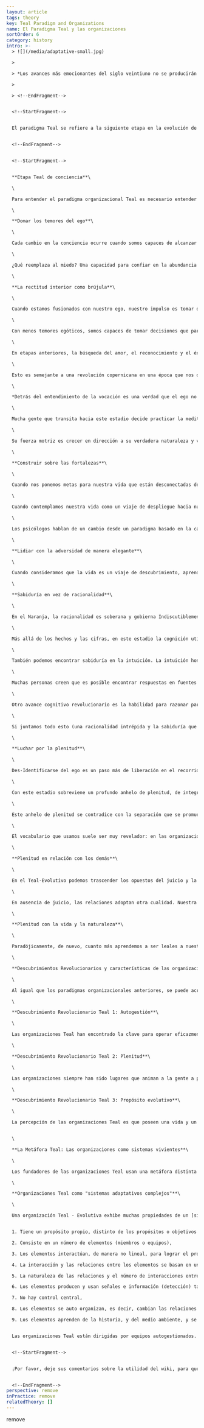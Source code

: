```yaml
---
layout: article
tags: theory
key: Teal Paradigm and Organizations
name: El Paradigma Teal y las organizaciones
sortOrder: 6
category: history
intro: >-
  > ![](/media/adaptative-small.jpg)

  >

  > *Los avances más emocionantes del siglo veintiuno no se producirán debido a la tecnología, sino a debido a la expansión del concepto de lo que significa ser humano.* John Naisbitt

  >

  > <!--EndFragment-->


  <!--StartFragment-->


  El paradigma Teal se refiere a la siguiente etapa en la evolución de la conciencia humana. \[1] Cuando se aplica a las organizaciones, este paradigma ve a la organización como una fuerza independiente con un propósito propio, y no meramente como un vehículo para alcanzar los objetivos de los directores. Las organizaciones Teal se caracterizan por la auto-organización y la autogestión. La pirámide jerárquica de "predicción y control" Naranja se sustituye por una estructura descentralizada que consiste en pequeños equipos que asumen la responsabilidad de su propia gobernanza y de cómo interactúan con otras partes de la organización. La asignación de posiciones y las descripciones de puestos se sustituyen por una multiplicidad de funciones, a menudo auto-seleccionadas y fluidas. Las acciones de las personas no son guiadas por órdenes de alguien que esté en la cadena de mando, sino a través de "escuchar" el propósito de la organización. A diferencia de la naturaleza altamente estática de las organizaciones [Ámbar](http://reinventingorganizationswiki.com/sp/index.php?title=El_Paradigma_%C3%81mbar_y_las_Organizaciones "El Paradigma Ámbar y las Organizaciones"), [Naranja](http://reinventingorganizationswiki.com/sp/index.php?title=El_Paradigma_Naranja_y_las_Organizaciones "El Paradigma Naranja y las Organizaciones") y [Verde](http://reinventingorganizationswiki.com/sp/index.php?title=El_Paradigma_Verde_y_las_Organizaciones "El Paradigma Verde y las Organizaciones"), la estructura organizativa Teal se caracteriza por un rápido cambio y adaptación, a medida que se hacen ajustes continuamente para servir mejor al propósito de la organización.


  <!--EndFragment-->


  <!--StartFragment-->


  **Etapa Teal de conciencia**\

  \

  Para entender el paradigma organizacional Teal es necesario entender el nivel de conciencia humana de la cual proviene. [Abraham Maslow](https://en.wikipedia.org/wiki/Abraham_Maslow), el psicólogo pionero, y otros autores coinciden en que el cambio de Verde a Teal es particularmente importante en el viaje humano - tanto que [Clare W. Graves](https://en.wikipedia.org/wiki/Clare_W._Graves), otro psicólogo conocido por su trabajo en modelos de desarrollo y otros en su estela han utilizado el término "primer nivel" de conciencia para todas las etapas incluida la Verde y el término "segundo nivel" para las etapas que comienzan con Teal. Todas las etapas de "primer nivel" consideran que su cosmovisión es la única válida, y que todas las demás personas están peligrosamente equivocadas. \[2] La gente que transita a Teal puede aceptar, por primera vez, que hay una evolución en la conciencia, que hay un impulso en la evolución hacia maneras cada vez más complejas y refinadas de tratar con el mundo (de ahí el término "Teal Evolutivo"). \[3] \[4] Véase también [Perspectivas de Desarrollo en las Organizaciones](http://www.reinventingorganizationswiki.com/Developmental_Perspective_on_Organizations)\

  \

  **Domar los temores del ego**\

  \

  Cada cambio en la conciencia ocurre cuando somos capaces de alcanzar un punto de vista más alto desde el cual vemos el mundo en una perspectiva más amplia. Como un pez que puede ver el agua por primera vez cuando salta por encima de la superficie, la obtención de una nueva perspectiva requiere que nos des-identifiquemos de algo en lo que estábamos envueltos antes. El cambio a Ámbar - Conformista, por ejemplo, sucede cuando el rojo impulsivo internaliza las reglas que le permiten des-identificarse de impulsivamente satisfacer sus necesidades; El cambio a Naranja - Logro ocurre cuando Ámbar se des-identifica de las normas del grupo. El cambio a Teal Evolutivo sucede cuando aprendemos a des-identificarnos de nuestro propio ego. Al mirar a nuestro ego desde la distancia, de repente podemos ver cómo sus miedos, ambiciones y deseos a menudo dirigen nuestra vida. Podemos aprender a minimizar nuestra necesidad de controlar, de vernos bien, de encajar. Ya no estamos fusionados con nuestro ego, y no dejamos que sus miedos reflexivamente controlen nuestras vidas. En el proceso, hacemos sitio para escuchar la sabiduría de otras partes más profundas de nosotros mismos.\

  \

  ¿Qué reemplaza al miedo? Una capacidad para confiar en la abundancia de la vida. Todas las tradiciones de la sabiduría postulan la verdad profunda de que hay dos maneras fundamentales de vivir la vida: desde el miedo y la escasez o desde la confianza y la abundancia. En Teal Evolucionario, cruzamos el abismo y aprendemos a disminuir nuestra necesidad de controlar a las personas y los eventos. Llegamos a creer que incluso si algo inesperado ocurre o si cometemos errores, las cosas saldrán bien, y cuando no suceda así, la vida nos habrá dado la oportunidad de aprender y crecer.\

  \

  **La rectitud interior como brújula**\

  \

  Cuando estamos fusionados con nuestro ego, nuestro impulso es tomar decisiones influenciados por factores externos: que pensarán los demás o qué logros puedo conseguir. Desde la perspectiva Roja - Impulsiva, una buena decisión es aquella que me da lo que quiero. En el Ámbar - Conformista, decidimos en conformidad con las normas sociales. Las decisiones que están más allá de aquello que nuestra familia, religión o clase social consideran una legitima causa de culpa y vergüenza. En el Naranja - logro, la efectividad y el éxito son los criterios por los que se toman las decisiones. En el Verde - Pluralista, esos criterios están relacionados con la pertenencia y la armonía. En Teal Evolucionario, hay un giro de los criterios externos a los internos en la toma de decisiones. Ahora nos interesa la cuestión de la rectitud interna: *¿Esta decisión parece correcta? ¿Estoy siendo fiel a mí mismo? ¿Está esto alineado con quién siento que estoy llamado a ser? ¿Estoy sirviendo al mundo?*\

  \

  Con menos temores egóticos, somos capaces de tomar decisiones que parecen arriesgadas, en las que no hemos sopesado todos los resultados posibles, pero que resuenan con nuestras profundas convicciones internas. Desarrollamos una sensibilidad hacia situaciones que no nos parecen correctas, situaciones que exigen que hablemos y tomemos medidas, incluso frente a la oposición o con probabilidades aparentemente bajas de éxito, por un sentido de integridad y autenticidad. El reconocimiento, el éxito, la riqueza y la pertenencia son vistos como experiencias placenteras, pero también como tentadoras trampas para el ego. En contraste con las etapas anteriores, el orden se invierte: no perseguimos el reconocimiento, el éxito, la riqueza y la pertenencia para vivir una buena vida. Buscamos una vida bien vivida, y puede que la consecuencia sea el reconocimiento, el éxito, la riqueza y el amor. \[6]\

  \

  En etapas anteriores, la búsqueda del amor, el reconocimiento y el éxito moldean nuestras vidas de forma lenta pero segura hasta el punto de que terminamos, en palabras del poeta May Sarton, “Por llevar puestos los rostros de otros". En el Teal, nuestro viaje hacia la rectitud interna impulsa una búsqueda introspectiva de quiénes somos y de cual es nuestro propósito en la vida. El objetivo último en la vida no es ser exitoso o amado, sino convertirse en la expresión más verdadera de nosotros mismos, vivir desde una autentica individualidad, honrar nuestras capacidades y dones con los que nacimos, y servir a la humanidad y al mundo. En el Teal, la vida se considera como un viaje de despliegue personal y colectivo hacia nuestra verdadera naturaleza.\

  \

  Esto es semejante a una revolución copernicana en una época que nos dice que podemos llegar a ser cualquier cosa que queramos, si sólo ponemos nuestra mente en ella. Si vamos a "Teal", entonces en lugar de establecer metas para nuestra vida, dictando qué dirección debe tomar, aprendemos a soltar y dejar ir y a escuchar la vida que quiere ser vivida a través de nosotros. Parker Palmer, el autor, educador y activista, escribe maravillosamente acerca de esta perspectiva sobre la vida y la vocación en su libro *Let Your Life Speak*:\

  \

  *Detrás del entendimiento de la vocación es una verdad que el ego no quiere oír porque amenaza el territorio del ego: cada uno tiene una vida que es diferente del "yo" de la conciencia cotidiana, una vida que trata de vivir a través del yo "Que es su recipiente. ... Se necesita tiempo y una dura experiencia para sentir la diferencia entre los dos - para sentir que bajo la superficie de la experiencia que yo llamo mi vida, hay una vida más profunda y más verdadera esperando ser reconocida*. \[7]\

  \

  Mucha gente que transita hacia este estadio decide practicar la meditación, las artes marciales, el yoga, o simplemente caminar por la naturaleza para encontrar un lugar silencioso que permita a la voz Interna del alma hablar desde su verdad y su guía. Los individuos que viven desde esta perspectiva y se conectan a un sentido de propósito más profundo, pueden volverse bastante intrépidos al ir tras su vocación. Con el ego bajo control, no intentarlo nos asusta más que fracasar. La frase preferida de Clare Graves para describir a alguien que actúa desde el Teal es "una persona que tiene ambición, pero no es ambiciosa."\

  \

  Su fuerza motriz es crecer en dirección a su verdadera naturaleza y vocación, a tal punto que, para quienes no vienen de la misma perspectiva, las personas que actúan desde el Teal pueden parecerles impacientes con quienes impiden su crecimiento personal o con aquellas situaciones que no sienten alineadas con su propósito vital.(8)\

  \

  **Construir sobre las fortalezas**\

  \

  Cuando nos ponemos metas para nuestra vida que están desconectadas de nuestra Identidad más profunda, cuando llevamos puestos los rostros de otros, no estamos afianzados sobre la fortaleza de nuestra verdadera Identidad. Inevitablemente, nos encontraremos en situación de insuficiencia e invertiremos mucha energía intentando superar nuestra debilidad o culpándonos (a nosotros mismos o a otros) por no ser quienes pensamos que deberíamos ser.\

  \

  Cuando contemplamos nuestra vida como un viaje de despliegue hacia nuestra verdadera naturaleza, podemos mirar con más amabilidad y realismo nuestras limitaciones y quedar en paz con lo que vemos. La vida no nos pide transformarnos en algo que no esté ya sembrado en nosotros. Dejamos de poner el foco en aquellas cosas que no funcionan o en las carencias que vemos en los demás o en las situaciones que nos rodean y trasladamos nuestra atención a aquello que está allí, a la belleza y al potencial. Cambiamos el juicio por la compasión y la valorización.\

  \

  Los psicólogos hablan de un cambio desde un paradigma basado en la carencia a un paradigma basado en la fortaleza. Poco a poco, este cambio conduce a profundos avances en distintos campos; desde el management hasta la educación, desde la psicología hasta el cuidado de la salud; partiendo de la premisa de que, como seres humanos, no somos problemas que esperan ser resueltos, sino un potencial que espera desplegarse. (9)\

  \

  **Lidiar con la adversidad de manera elegante**\

  \

  Cuando consideramos que la vida es un viaje de descubrimiento, aprendemos a enfrentarnos de una manera más elegante con los contratiempos, los errores y los obstáculos. Podemos comenzar a saborear la percepción espiritual de que no existen los errores, sino simplemente experiencias que nos señalan una verdad más profunda sobre nosotros mismos y el mundo. En los estadios previos, los obstáculos de la vida (una enfermedad, un mal jefe, un matrimonio difícil) se viven como una mala jugada. Nos enfrentamos a ellos con rabia, vergüenza o culpa, y estas emociones nos desconectan de los demás y de nosotros mismos. En Teal, los obstáculos se consideran la forma que la vida adopta para enseñarnos algo sobre nosotros mismos y el mundo. Estamos listos para soltar o dejar ir la rabia, la vergüenza y la culpa, que son escudos útiles para el ego, pero profesores muy pobres para el alma. Nos abrimos a la posibilidad de que quizá tuvimos algo que ver con la creación del problema, y nos preguntamos qué podemos aprender para crecer a partir de él. En los paradigmas más tempranos, solemos convencernos de que todo está bien hasta que un problema ha crecido tanto que nos golpea como una avalancha y fuerza el cambio en nuestras vidas. Ahora, tendemos a realizar ajustes pequeños y frecuentes a medida que aprendemos y crecemos con los problemas que encontramos en nuestro camino. En estadios previos, el cambio a nivel personal se percibe como algo amenazador: en el Teal-Evolutivo, la tensión que se siente en el viaje del crecimiento personal posee la cualidad del disfrute. (10)\

  \

  **Sabiduría en vez de racionalidad**\

  \

  En el Naranja, la racionalidad es soberana y gobierna Indiscutiblemente la búsqueda de la decisión que dé el mejor resultado. Cualquier fuente de información que no sean los hechos y el razonamiento lógico es "irracional" y debe descartarse. Sin embargo, irónicamente, el apego del Naranja a los resultados suele esconder su habilidad para discernir la realidad con claridad. Perdidos entre los montones de información que supuestamente respaldan las decisiones complejas, puede que no veamos esa información incompatible con nuestra visión del mundo o con el futuro que nuestro ego proyecta y al cual se ha aferrado; a menudo la información estaba escrita en todas partes, pero la gente desestimó los indicios (o no se atrevió a hablar). El Teal, que está menos apegado a los resultados, puede aceptar con mayor facilidad las verdades a veces desagradables de la realidad; por consiguiente, el pensamiento racional del Teal puede ser informado por los datos con mayor precisión.\

  \

  Más allá de los hechos y las cifras, en este estadio la cognición utiliza un rango más amplio de fuentes para respaldar sus decisiones. La perspectiva científica Naranja moderna recela de las emociones que podrían oscurecer nuestra habilidad de razonar racionalmente, en tanto el Verde a veces se va al otro extremo, rechazando los enfoques analíticos del "cerebro izquierdo" y favoreciendo el sentimiento del "cerebro derecho" como base para la toma de decisiones. El Teal prefiere acceder a todos los dominios del conocimiento. Podemos descubrir ciertas cosas usando los enfoques analíticos pero si aprendemos a investigar el significado de las emociones, nos encontramos con que en ellas también existe sabiduría: ¿Por qué estoy enojado, asustado, ambicioso o entusiasmado? ¿Qué revela esto sobre mí o sobre la situación que se despliega?\

  \

  También podemos encontrar sabiduría en la intuición. La intuición honra la naturaleza compleja, ambigua, paradójica y no lineal de la realidad; inconscientemente podemos conectar patrones de una forma en la que nuestra mente racional no puede hacerlo. La intuición es un músculo que podemos entrenar, al igual que el pensamiento lógico: cuando aprendemos a prestar atención a nuestras Intuiciones y las seguimos, a invocar la verdad y la guía que pueden contener, surgen más respuestas intuitivas.\

  \

  Muchas personas creen que es posible encontrar respuestas en fuentes aún más profundas. Las tradiciones de sabiduría y la psicología transpersonal confían en que si en vez de limitarnos a formular una pregunta la vivimos, el universo en su abundancia podría darnos pistas de la respuesta a través de sucesos inesperados y sincronías, o a través de palabras e Imágenes que surgen en sueños y meditaciones. Los estados de conciencia no ordinarios (estados meditativos, contemplativos, experiencias visionarias, flujos, experiencias limite) están disponibles en cualquier estadio de conciencia, pero del Teal en adelante, la gente suele adoptar prácticas regulares para profundizar su experiencia en estos estados y acceder al espectro completo de la experiencia humana.(11)\

  \

  Otro avance cognitivo revolucionario es la habilidad para razonar paradójicamente, trascendiendo el simple esto o lo otro con un pensamiento más complejo de esto y lo otro. Inhalar y exhalar son un ejemplo sencillo de esta diferencia. El pensamiento "esto o lo otro", las considera acciones opuestas. El pensamiento "esto y lo otro" las ve como dos elementos que se necesitan uno al otro: mientras más podemos inhalar, más podemos exhalar. La paradoja es fácil de comprender en este caso, pero es menos obvia para algunas de las grandes paradojas de la vida que apenas empezamos a comprender al alcanzar el estadio Teal: libertad y responsabilidad, soledad y comunidad, tendencia al yo y tendencia a los otros.\

  \

  Si juntamos todo esto (una racionalidad intrépida y la sabiduría que cabe encontrar en las emociones, en la intuición, en los hechos y en las paradojas), el Teal-Evolutivo da vuelta a la página desde el punto de vista racional-reduccionista del Naranja y de la visión del mundo postmoderna del Verde hacia un enfoque holístico del conocimiento.(12)\

  \

  **Luchar por la plenitud**\

  \

  Des-Identificarse del ego es un paso más de liberación en el recorrido humano. Pero con la des-identificación viene la separación, y la gente que actúa desde este estadio acostumbra desarrollar una aguda percepción sobre cuánto hemos permitido que fragmente nuestras vidas la separación y del costo que esto ha tenido. Hemos permitido que nuestros atareados egos silencien la suave voz de nuestra alma; en nuestra cultura, solemos celebrar la mente y descuidar el cuerpo; a menudo valoramos lo masculino sobre lo femenino; hemos perdido nuestra comunidad, nuestra conexión innata con la naturaleza.\

  \

  Con este estadio sobreviene un profundo anhelo de plenitud, de integrar el ego y las partes más profundas del yo; de integrar la mente, el cuerpo y el alma; de cultivar tanto nuestra parte femenina como masculina; de alcanzar la plenitud en nuestra relación con los demás; y de reparar nuestra maltrecha relación con la vida y la naturaleza. A menudo, el cambio a Teal viene con la apertura a lo transcendental y a una profunda sensación de que, a cierto nivel, todos estamos conectados y formamos parte de una totalidad más grande. Tras muchos pasos sucesivos de desidentificación, a medida que aprendemos a ser independientes y fieles a nosotros mismos, caemos en la cuenta de que, paradójicamente, somos profundamente parte del todo.\

  \

  Este anhelo de plenitud se contradice con la separación que se promueve (aunque sea de manera Inconsciente) en la mayoría de los lugares de trabajo: al sobreenfatlzar el ego y lo racional mientras se niega lo espiritual y lo emocional; al separar a las personas según el departamento en el que trabajan, su rango, sus antecedentes históricos o su nivel de desempeño; al separar lo profesional de lo personal; al separar a la organización de sus competidores y del ecosistema en que está inmersa.\

  \

  El vocabulario que usamos suele ser muy revelador: en las organizaciones, a menudo hablamos del "equilibrio vida-trabajo", una expresión que demuestra la poca vida que tenemos en el trabajo cuando nos hemos separado de todo lo que realmente importa. Para las personas que transitan hacia el Teal, estas separaciones en el trabajo suelen resultar tan dolorosas que a menudo terminan por abandonar la vida en las organizaciones y optar por alguna forma de trabajo independiente: un contexto más espacioso para encontrar la plenitud propia y con los demás. (13)\

  \

  **Plenitud en relación con los demás**\

  \

  En el Teal-Evolutivo podemos trascender los opuestos del juicio y la tolerancia. En los estadios previos, cuando estamos en desacuerdo con otros, a menudo nos enfrentamos a ellos desde el juicio, desde la creencia de que estamos en lo cierto y ellos equivocados. En esos casos, nuestra tarea es convencerles, enseñarles, corregirlos o desestimarlos. O bien en nombre de la tolerancia, el ideal Verde, podemos suavizar nuestras diferencias y afirmar que todas las verdades son válidas. En el Teal, podemos trascender esta polaridad e integrar con la verdad superior del no-juicio; podemos examinar nuestra creencia y llegar a la conclusión de que es superior en cuanto verdad y. aún así, acoger al otro como un ser humano de un valor fundamentalmente igual.\

  \

  En ausencia de juicio, las relaciones adoptan otra cualidad. Nuestra escucha ya no se limita a reunir información para convencer, corregir o desestimar. Podemos crear un espacio compartido, libre de juicio, en el que nuestra escucha profunda ayude a otros a encontrar su voz y su verdad, así como ellos nos ayudan a nosotros a encontrar la nuestra. En el Naranja, nos libramos de las comunidades opresivas y normativas del Ámbar. Ahora disponemos de la oportunidad de recrear la comunidad sobre otra base, en la que podemos alcanzar la plenitud y la individualidad a través de la escucha mutua.(14)\

  \

  **Plenitud con la vida y la naturaleza**\

  \

  Paradójicamente, de nuevo, cuanto más aprendemos a ser leales a nuestro yo, único, más advertimos que sólo somos una expresión de algo más grande, una red interconectada de vida y conciencia. Esa realización puede ser fuente de alegría, pero puede también resultar dolorosa: ahora comprendemos cuan profundamente se ha quebrado nuestra relación con la vida y la naturaleza. Luchamos entonces por repararla, no ya desde un deber moral, sino desde una conciencia interna, conscientes de no estar separados de la naturaleza sino de ser uno con ella. Logramos ver la insensata y arrogante postura de la humanidad al situarse por encima del resto de la vida e intentamos encontrar un lugar más humilde y verdadero, como parte de ella. A menudo, reavivar nuestra relación con la vida y la naturaleza nos lleva a buscar una vida más simple, menos atiborrada de las posesiones que creímos necesarias, hasta que comprendimos que no somos ricos por lo que poseemos sino por las relaciones que nos alimentan el alma.(15)\

  \

  **Descubrimientos Revolucionarios y características de las organizaciones Teal**\

  \

  Al igual que los paradigmas organizacionales anteriores, se puede acreditar a las organizaciones Teal la realización de ciertos avances fundamentales en la forma en que los seres humanos colaboran:\

  \

  **Descubrimiento Revolucionario Teal 1: Autogestión**\

  \

  Las organizaciones Teal han encontrado la clave para operar eficazmente, incluso a gran escala, con un sistema basado en las relaciones entre pares, sin necesidad de jerarquía ni de consenso. ([Ver Auto-Gestión](http://reinventingorganizationswiki.com/sp/index.php?title=Autogesti%C3%B3n "Autogestión")).\

  \

  **Descubrimiento Revolucionario Teal 2: Plenitud**\

  \

  Las organizaciones siempre han sido lugares que animan a la gente a presentarse con un yo "profesional" estrecho y a dejar otras partes del yo en la puerta. A menudo nos requieren mostrar una resolución masculina, mostrar determinación y fuerza, y ocultar dudas y vulnerabilidad. La racionalidad gobierna como reina, mientras que las partes emocional, intuitiva y espiritual de nosotros mismos a menudo nos sentimos incómodos, fuera de lugar. Las organizaciones Teal han desarrollado un conjunto consistente de prácticas que nos invitan a reclamar nuestra integridad interior y a traer todo lo que somos al trabajo. ([Ver plenitud](http://reinventingorganizationswiki.com/sp/index.php?title=Plenitud "Plenitud")).\

  \

  **Descubrimiento Revolucionario Teal 3: Propósito evolutivo**\

  \

  La percepción de las organizaciones Teal es que poseen una vida y un sentido de orientación propio. En vez de a predecir y controlar el futuro, los miembros de la organización están invitados a escuchar y entender aquello en lo que la organización desea convertirse, el propósito al que quiere servir. ([ver Propósito evolutivo](http://reinventingorganizationswiki.com/sp/index.php?title=Prop%C3%B3sito_Evolutivo "Propósito Evolutivo")).


  \

  **La Metáfora Teal: Las organizaciones como sistemas vivientes**\

  \

  Los fundadores de las organizaciones Teal usan una metáfora distinta para los lugares de trabajo que aspiran crear. Muy a menudo hablan de su organización como un organismo vivo o sistema vivo. La vida, en toda su sabiduría evolutiva, maneja ecosistemas de una belleza insondable, siempre en evolución hacia una mayor plenitud, complejidad y conciencia. En la naturaleza, el cambio ocurre en todas partes todo el tiempo, con un ansia de auto-organización que proviene de cada célula y de cada organismo, sin necesidad de un mando central ni de un control que ordene ni mueva palancas.(16)\

  \

  **Organizaciones Teal como "sistemas adaptativos complejos"**\

  \

  Una organización Teal - Evolutiva exhibe muchas propiedades de un [sistema adaptativo complejo](https://en.wikipedia.org/wiki/Complex_adaptive_system) \[17]


  1. Tiene un propósito propio, distinto de los propósitos o objetivos de sus miembros,

  2. Consiste en un número de elementos (miembros o equipos),

  3. Los elementos interactúan, de manera no lineal, para lograr el propósito del sistema,

  4. La interacción y las relaciones entre los elementos se basan en unas pocas reglas simples o principios rectores,

  5. La naturaleza de las relaciones y el número de interacciones entre los elementos resultan en un comportamiento emergente - el comportamiento del sistema no es la suma de los comportamientos de los elementos,

  6. Los elementos producen y usan señales e información (detección) tanto de ambientes externos como internos y reaccionan en consecuencia,

  7. No hay control central,

  8. Los elementos se auto organizan, es decir, cambian las relaciones entre sí para adaptarse a los cambios en el medio ambiente,

  9. Los elementos aprenden de la historia, y del medio ambiente, y se adaptan en consecuencia para asegurar la supervivencia del sistema.


  Las organizaciones Teal están dirigidas por equipos autogestionados. Estos equipos están formados por trabajadores que cumplen determinados roles, incluyendo responsabilidades funcionales y de gestión. Todas las decisiones se toman usando un simple proceso de los consejos y / o un proceso de resolución de conflictos cuando sea apropiado. No hay control centralizado. Los valores ya no reciben atención superficial, sino que en realidad se viven en la forma en que las personas se comportan en la organización. Todos escuchan el propósito de la organización y actúan en consecuencia mientras detectan cambios en el medio ambiente. De estas acciones colectivas surge el comportamiento de la organización.


  <!--StartFragment-->


  ¡Por favor, deje sus comentarios sobre la utilidad del wiki, para que el equipo de voluntarios pueda mejorarlo con el tiempo!


  <!--EndFragment-->
perspective: remove
inPractice: remove
relatedTheory: []
---
```

remove